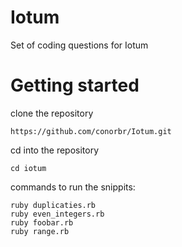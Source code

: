# Iotum
Set of coding questions for Iotum

# Getting started
clone the repository

```
https://github.com/conorbr/Iotum.git
```

cd into the repository
```
cd iotum
```

commands to run the snippits:

```
ruby duplicaties.rb
ruby even_integers.rb
ruby foobar.rb
ruby range.rb 
```
